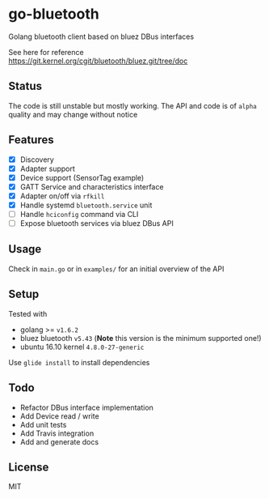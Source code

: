 # go-bluetooth

Golang bluetooth client based on bluez DBus interfaces

See here for reference https://git.kernel.org/cgit/bluetooth/bluez.git/tree/doc

Status
---

The code is still unstable but mostly working. The API and code is of `alpha` quality and may change without notice

Features
---

- [x] Discovery
- [x] Adapter support
- [x] Device support (SensorTag example)
- [x] GATT Service and characteristics interface
- [x] Adapter on/off via `rfkill`
- [x] Handle systemd `bluetooth.service` unit
- [ ] Handle `hciconfig` command via CLI
- [ ] Expose bluetooth services via bluez DBus API

Usage
---

Check in `main.go` or in `examples/` for an initial overview of the API

Setup
---

Tested with

- golang >= `v1.6.2`
- bluez bluetooth `v5.43` (**Note** this version is the minimum supported one!)
- ubuntu 16.10 kernel `4.8.0-27-generic`

Use `glide install` to install dependencies

Todo
---

 - Refactor DBus interface implementation
 - Add Device read / write
 - Add unit tests
 - Add Travis integration
 - Add and generate docs

License
---

MIT
